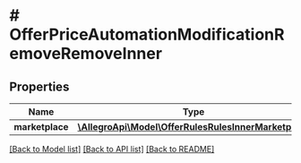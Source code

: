 # # OfferPriceAutomationModificationRemoveRemoveInner

## Properties

Name | Type | Description | Notes
------------ | ------------- | ------------- | -------------
**marketplace** | [**\AllegroApi\Model\OfferRulesRulesInnerMarketplace**](OfferRulesRulesInnerMarketplace.md) |  |

[[Back to Model list]](../../README.md#models) [[Back to API list]](../../README.md#endpoints) [[Back to README]](../../README.md)

